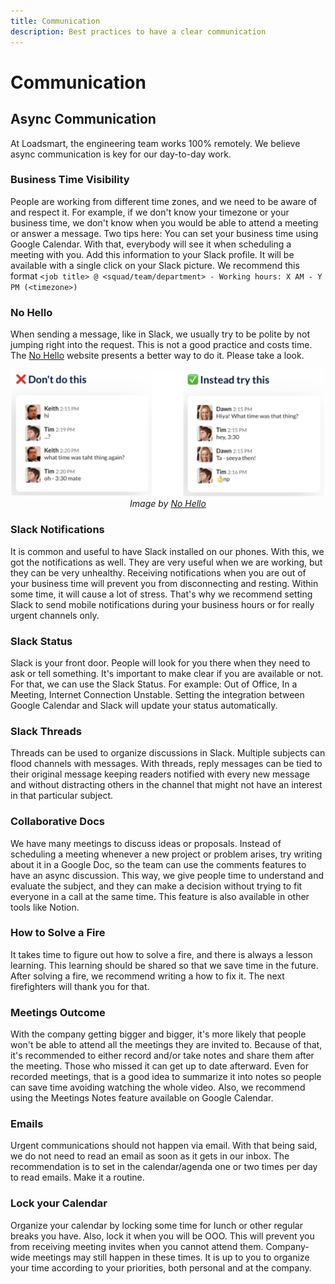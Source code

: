 ```yaml
---
title: Communication
description: Best practices to have a clear communication
---
```


# Communication

## Async Communication

At Loadsmart, the engineering team works 100% remotely. We believe async communication is key for our day-to-day work.

### Business Time Visibility

People are working from different time zones, and we need to be aware of and respect it. For example, if we don't know your timezone or your business time, we don't know when you would be able to attend a meeting or answer a message. Two tips here:
You can set your business time using Google Calendar. With that, everybody will see it when scheduling a meeting with you.
Add this information to your Slack profile. It will be available with a single click on your Slack picture. We recommend this format `<job title> @ <squad/team/department> - Working hours: X AM - Y PM (<timezone>)`

### No Hello

When sending a message, like in Slack, we usually try to be polite by not jumping right into the request. This is not a good practice and costs time. The [No Hello](https://nohello.net) website presents a better way to do it. Please take a look.
<div align="center">
  <img alt="No Hello" src="./no-hello.png" width="600" />
  <br/>
  <i>Image by <a href="https://nohello.net">No Hello</a></i>
</div>

### Slack Notifications

It is common and useful to have Slack installed on our phones. With this, we got the notifications as well. They are very useful when we are working, but they can be very unhealthy. Receiving notifications when you are out of your business time will prevent you from disconnecting and resting. Within some time, it will cause a lot of stress. That's why we recommend setting Slack to send mobile notifications during your business hours or for really urgent channels only.


### Slack Status

Slack is your front door. People will look for you there when they need to ask or tell something. It's important to make clear if you are available or not. For that, we can use the Slack Status. For example: Out of Office, In a Meeting, Internet Connection Unstable. Setting the integration between Google Calendar and Slack will update your status automatically.

### Slack Threads

Threads can be used to organize discussions in Slack. Multiple subjects can flood channels with messages. With threads, reply messages can be tied to their original message keeping readers notified with every new message and without distracting others in the channel that might not have an interest in that particular subject. 

### Collaborative Docs

We have many meetings to discuss ideas or proposals. Instead of scheduling a meeting whenever a new project or problem arises, try writing about it in a Google Doc, so the team can use the comments features to have an async discussion. This way, we give people time to understand and evaluate the subject, and they can make a decision without trying to fit everyone in a call at the same time. This feature is also available in other tools like Notion.


### How to Solve a Fire

It takes time to figure out how to solve a fire, and there is always a lesson learning. This learning should be shared so that we save time in the future. After solving a fire, we recommend writing a how to fix it. The next firefighters will thank you for that.


### Meetings Outcome

With the company getting bigger and bigger, it's more likely that people won't be able to attend all the meetings they are invited to. Because of that, it's recommended to either record and/or take notes and share them after the meeting. Those who missed it can get up to date afterward. Even for recorded meetings, that is a good idea to summarize it into notes so people can save time avoiding watching the whole video. Also, we recommend using the Meetings Notes feature available on Google Calendar.


### Emails

Urgent communications should not happen via email. With that being said, we do not need to read an email as soon as it gets in our inbox. The recommendation is to set in the calendar/agenda one or two times per day to read emails. Make it a routine.


### Lock your Calendar

Organize your calendar by locking some time for lunch or other regular breaks you have. Also, lock it when you will be OOO. This will prevent you from receiving meeting invites when you cannot attend them. Company-wide meetings may still happen in these times. It is up to you to organize your time according to your priorities, both personal and at the company.